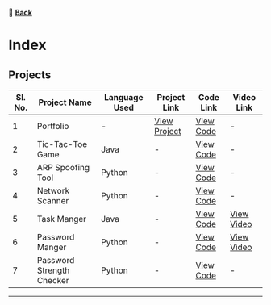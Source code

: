 🔗 **[Back](index.md)**

# Index

## Projects

| Sl. No. | Project Name       | Language Used | Project Link                                           | Code Link                                             | Video Link                                      |
|---------|--------------------|---------------|--------------------------------------------------------|------------------------------------------------------|------------------------------------------------|
| 1       | Portfolio    |       -   | [View Project](https://tarunkumar910.github.io/) | [View Code](https://github.com/tarunkumar910/tarunkumar910.github.io) | - |
| 2       | Tic-Tac-Toe Game    | Java          | - | [View Code](https://github.com/tarunkumar910/tic_tac_to_game) | - |
| 3       | ARP Spoofing Tool   | Python        | - | [View Code](https://github.com/tarunkumar910/ARP_SPOOFING) | - |
| 4       | Network Scanner     | Python        | - | [View Code](https://github.com/tarunkumar910/network_scanner) | - |
| 5       | Task Manger   | Java         | - | [View Code](https://github.com/tarunkumar910/Task_manger) | [View Video](https://youtube.com/shorts/v40m01kb5qo?si=MbMDlcveCzLe6K1C)  |
| 6       |Password Manger    | Python        | - | [View Code](https://github.com/tarunkumar910/RD_INFRO_TECHNOLOGY/tree/main/Password%20manager%20Guide) | [View Video](https://github.com/tarunkumar910/RD_INFRO_TECHNOLOGY/blob/main/Password%20manager%20Guide/password%20manger.mp4)  |
| 7       | Password Strength Checker     | Python        | - | [View Code](https://github.com/tarunkumar910/password_strength_checker) | - |

---
